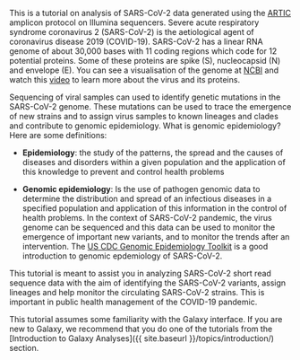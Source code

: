 This is a tutorial on analysis of SARS-CoV-2 data generated using the [ARTIC](https://artic.network/) amplicon protocol on Illumina sequencers. Severe acute respiratory syndrome coronavirus 2 (SARS-CoV-2) is the aetiological agent of coronavirus disease 2019 (COVID-19). SARS-CoV-2 has a linear RNA genome of about 30,000 bases with 11 coding regions which code for 12 potential proteins. Some of these proteins are spike (S), nucleocapsid (N) and envelope (E). You can see a visualisation of the genome at [NCBI](https://www.ncbi.nlm.nih.gov/projects/sviewer/?id=NC_045512&tracks=[key:sequence_track,name:Sequence,display_name:Sequence,id:STD649220238,annots:Sequence,ShowLabel:false,ColorGaps:false,shown:true,order:1][key:gene_model_track,name:Genes,display_name:Genes,id:STD3194982005,annots:Unnamed,Options:ShowAllButGenes,CDSProductFeats:true,NtRuler:true,AaRuler:true,HighlightMode:2,ShowLabel:true,shown:true,order:9]&v=1:29903&c=null&select=null&slim=0) and watch this [video](https://www.youtube.com/watch?v=OYgVmOLF2mY) to learn more about the virus and its proteins. 

Sequencing of viral samples can used to identify genetic mutations in the SARS-CoV-2 genome. These mutations can be used to trace the emergence of new strains and to assign virus samples to known lineages and clades and contribute to genomic epidemiology. What is genomic epidemiology? Here are some definitions:

* **Epidemiology**: the study of the patterns, the spread and the causes of diseases and disorders within a given population and the application of this knowledge to prevent and control health problems

* **Genomic epidemiology**: Is the  use of pathogen genomic data to determine the distribution and spread of an infectious diseases in a specified population and application of this information in the control of health problems. In the context of SARS-CoV-2 pandemic, the virus genome can be sequenced and this data can be used to monitor the emergence of important new variants, and to monitor the trends after an intervention. The [US CDC Genomic Epidemiology Toolkit](https://www.cdc.gov/amd/training/covid-19-gen-epi-toolkit.html) is a good introduction to genomic epdemiology of SARS-CoV-2.

This tutorial is meant to assist you in analyzing  SARS-CoV-2  short read sequence data with the aim of identifying the SARS-CoV-2 variants, assign lineages and help monitor the circulating SARS-CoV-2 strains. This is important in public health management of the COVID-19 pandemic.

This tutorial assumes some familiarity with the Galaxy interface. If you are new to Galaxy, we recommend that you do one of the tutorials from the [Introduction to Galaxy Analyses]({{ site.baseurl }}/topics/introduction/) section.